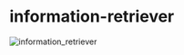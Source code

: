 # information-retriever
![information_retriever](https://github.com/LeoTang2307/information-retriever/assets/125735229/e85d648e-3655-4dbb-bc96-1652b59b72bd)
